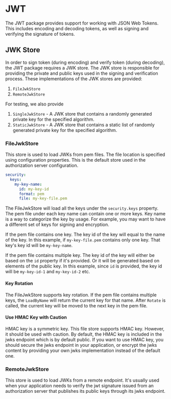 # JWT

The JWT package provides support for working with JSON Web Tokens. This includes encoding and decoding tokens, as well as signing
and verifying the signature of tokens.

## JWK Store
In order to sign token (during encoding) and verify token (during decoding), the JWT package requires a JWK store. The JWK
store is responsible for providing the private and public keys used in the signing and verification process. These implementations
of the JWK stores are provided:

1. ```FileJwkStore```
2. ```RemoteJwkStore```

For testing, we also provide

1. ```SingleJwkStore``` - A JWK store that contains a randomly generated private key for the specified algorithm.
2. ```StaticJwkStore``` - A JWK store that contains a static list of randomly generated private key for the specified algorithm.

### FileJwkStore
This store is used to load JWKs from pem files. The file location is specified using configuration properties. This is the
default store used in the authorization server configuration.

```yaml
security:
  keys:
    my-key-name:
      id: my-key-id
      format: pem
      file: my-key-file.pem
```

The FileJwkStore will load all the keys under the `security.keys` property. The pem file under each key name can contain
one or more keys. Key name is a way to categorize the key by usage. For example, you may want to have a different set of keys
for signing and encryption.

If the pem file contains one key. The key id of the key will equal to the name of the key. In this example, if `my-key-file.pem` 
contains only one key. That key's key id will be `my-key-name`.

If the pem file contains multiple key. The key id of the key will either be based on the `id` property if it's provided. Or it will
be generated based on elements of the public key. In this example, since `id` is provided, the key id will be `my-key-id-1` and `my-key-id-2` etc.

#### Key Rotation
The FileJwkStore supports key rotation. If the pem file contains multiple keys, the `LoadByName` will return the current key for that name.
After `Rotate` is called, the current key will be moved to the next key in the pem file.

#### Use HMAC Key with Caution
HMAC key is a symmetric key. This file store supports HMAC key. However, it should be used with caution. By default, the HMAC key
is included in the jwks endpoint which is by default public. If you want to use HMAC key, you should secure the jwks endpoint in 
your application, or encrypt the jwks content by providing your own jwks implementation instead of the default one.

### RemoteJwkStore
This store is used to load JWKs from a remote endpoint. It's usually used when your application needs to verify the jwt
signature issued from an authorization server that publishes its public keys through its jwks endpoint.